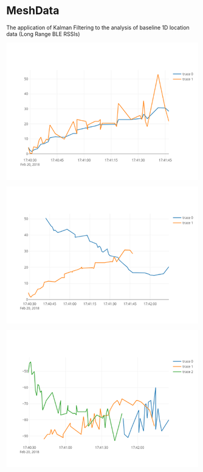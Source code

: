 # MeshData
The application of Kalman Filtering to the analysis of baseline 1D location data (Long Range BLE RSSIs)


![Picture](/Pictures/distance-line-filtered.png?raw=true "Original unfiltered uncalculated data")

![Picture](/Pictures/distance-line-kalman.png?raw=true "Filtered data")

![Picture](/Pictures/rssi-line_raw.png?raw=true "2 nodes - Kalman filtered data")
